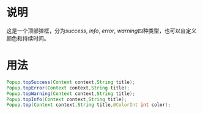 # 说明

这是一个顶部弹框，分为*success*, *info*, *error*, *warning*四种类型，也可以自定义颜色和持续时间。

# 用法

```java
Popup.topSuccess(Context context,String title);
Popup.topError(Context context,String title);
Popup.topWarning(Context context,String title);
Popup.topInfo(Context context,String title);
Popup.top(Context context,String title,@ColorInt int color);
```

